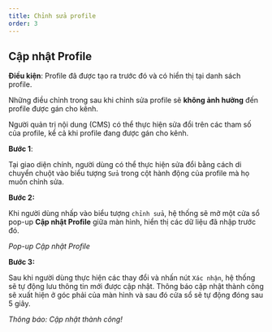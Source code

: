 ```yaml
---
title: Chỉnh sửa profile
order: 3
---
```


## Cập nhật Profile

**Điều kiện**: Profile đã được tạo ra trước đó và có hiển thị tại danh sách profile.

Những điều chỉnh trong sau khi chỉnh sửa profile sẽ **không ảnh hưởng** đến profile được gán cho kênh.

Người quản trị nội dung (CMS) có thể thực hiện sửa đổi trên các tham số của profile, kể cả khi profile đang được gán cho kênh.

**Bước 1**:

Tại giao diện chính, người dùng có thể thực hiện sửa đổi bằng cách di chuyển chuột vào biểu tượng `Sửa` trong cột hành động của profile mà họ muốn chỉnh sửa.

**Bước 2:**

Khi người dùng nhấp vào biểu tượng `chỉnh sửa`, hệ thống sẽ mở một cửa sổ pop-up **Cập nhật Profile** giữa màn hình, hiển thị các dữ liệu đã nhập trước đó.

<!-- ![]() -->

_Pop-up Cập nhật Profile_

**Bước 3:**

Sau khi người dùng thực hiện các thay đổi và nhấn nút `Xác nhận`, hệ thống sẽ tự động lưu thông tin mới được cập nhật. Thông báo cập nhật thành công sẽ xuất hiện ở góc phải của màn hình và sau đó cửa sổ sẽ tự động đóng sau 5 giây.

<!-- ![]() -->

_Thông báo: Cập nhật thành công!_
